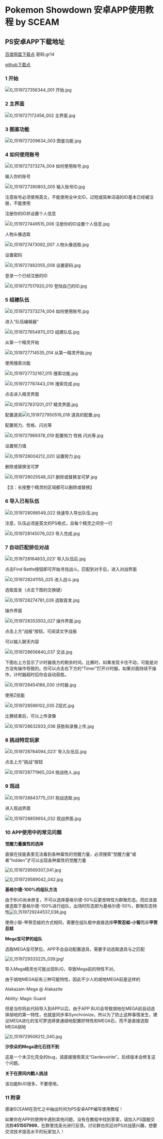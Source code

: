 # Pokemon Showdown 安卓APP使用教程 by SCEAM

## PS安卓APP下载地址

[百度网盘下载点](https://pan.baidu.com/s/1ht7MrmW) 密码:gr14

[github下载点](https://github.com/kirliavc/PokemonShowdownAndroidClient/releases/download/v1.3.7.1-cn/pasapp.apk)

### 1 开始

![0_1519727356344_001 开始.jpg](https://github.com/ps-china/blog/blob/master/PS%20APP%E7%AE%80%E5%8D%95%E6%95%99%E7%A8%8B%20%E5%9B%BE%E7%89%87%E7%89%88/001%20开始.jpg) 

### 2 主界面

![0_1519727172456_002 主界面.jpg](https://github.com/ps-china/blog/blob/master/PS%20APP%E7%AE%80%E5%8D%95%E6%95%99%E7%A8%8B%20%E5%9B%BE%E7%89%87%E7%89%88/002%20主界面.jpg) 

### 3 图鉴功能

![0_1519727209634_003 图鉴功能.jpg](https://github.com/ps-china/blog/blob/master/PS%20APP%E7%AE%80%E5%8D%95%E6%95%99%E7%A8%8B%20%E5%9B%BE%E7%89%87%E7%89%88/003%20图鉴功能.jpg)

### 4 如何使用账号

![0_1519727373274_004 如何使用账号.jpg](https://github.com/ps-china/blog/blob/master/PS%20APP%E7%AE%80%E5%8D%95%E6%95%99%E7%A8%8B%20%E5%9B%BE%E7%89%87%E7%89%88/004%20如何使用账号.jpg) 

输入你的账号

![0_1519727390803_005 输入账号ID.jpg](https://github.com/ps-china/blog/blob/master/PS%20APP%E7%AE%80%E5%8D%95%E6%95%99%E7%A8%8B%20%E5%9B%BE%E7%89%87%E7%89%88/005%20%E8%BE%93%E5%85%A5%E8%B4%A6%E5%8F%B7ID.jpg) 

注意账号必须使用英文，不能使用全中文ID，过短或简单词语的ID基本已经被注册，不能使用

注册你的ID并设置个人信息

![0_1519727449515_006 注册你的ID设置个人信息.jpg](https://github.com/ps-china/blog/blob/master/PS%20APP%E7%AE%80%E5%8D%95%E6%95%99%E7%A8%8B%20%E5%9B%BE%E7%89%87%E7%89%88/006%20%E6%B3%A8%E5%86%8C%E4%BD%A0%E7%9A%84ID%E8%AE%BE%E7%BD%AE%E4%B8%AA%E4%BA%BA%E4%BF%A1%E6%81%AF.jpg) 

人物头像选取

![0_1519727473092_007 人物头像选取.jpg](https://github.com/ps-china/blog/blob/master/PS%20APP%E7%AE%80%E5%8D%95%E6%95%99%E7%A8%8B%20%E5%9B%BE%E7%89%87%E7%89%88/007%20人物头像选取.jpg) 

设置密码

![0_1519727482055_008 设置密码.jpg](https://github.com/ps-china/blog/blob/master/PS%20APP%E7%AE%80%E5%8D%95%E6%95%99%E7%A8%8B%20%E5%9B%BE%E7%89%87%E7%89%88/008%20设置密码.jpg) 

登录一个已经注册的ID

![0_1519727517920_010 登陆自己的ID.jpg](https://github.com/ps-china/blog/blob/master/PS%20APP%E7%AE%80%E5%8D%95%E6%95%99%E7%A8%8B%20%E5%9B%BE%E7%89%87%E7%89%88/009%20%E7%99%BB%E9%99%86%E5%B7%B2%E7%BB%8F%E6%B3%A8%E5%86%8C%E7%9A%84ID.jpg) 

### 5 组建队伍

![0_1519727373274_004 如何使用账号.jpg](https://github.com/ps-china/blog/blob/master/PS%20APP%E7%AE%80%E5%8D%95%E6%95%99%E7%A8%8B%20%E5%9B%BE%E7%89%87%E7%89%88/004%20如何使用账号.jpg) 

进入“队伍编辑器”

![0_1519727654970_013 组建队伍.jpg](https://github.com/ps-china/blog/blob/master/PS%20APP%E7%AE%80%E5%8D%95%E6%95%99%E7%A8%8B%20%E5%9B%BE%E7%89%87%E7%89%88/013%20组建队伍.jpg) 

从第一个精灵开始

![0_1519727714535_014 从第一精灵开始.jpg](https://github.com/ps-china/blog/blob/master/PS%20APP%E7%AE%80%E5%8D%95%E6%95%99%E7%A8%8B%20%E5%9B%BE%E7%89%87%E7%89%88/014%20从第一精灵开始.jpg) 

使用搜索功能

![0_1519727732167_015 搜索功能.jpg](https://github.com/ps-china/blog/blob/master/PS%20APP%E7%AE%80%E5%8D%95%E6%95%99%E7%A8%8B%20%E5%9B%BE%E7%89%87%E7%89%88/015%20搜索功能.jpg) 

![0_1519727787443_016 搜索完成.jpg](https://github.com/ps-china/blog/blob/master/PS%20APP%E7%AE%80%E5%8D%95%E6%95%99%E7%A8%8B%20%E5%9B%BE%E7%89%87%E7%89%88/016%20搜索完成.jpg) 

点击进入精灵界面

![0_1519727831201_017 精灵界面.jpg](https://github.com/ps-china/blog/blob/master/PS%20APP%E7%AE%80%E5%8D%95%E6%95%99%E7%A8%8B%20%E5%9B%BE%E7%89%87%E7%89%88/017%20精灵界面.jpg) 

配置道具![0_1519727950519_018 道具的配置.jpg](https://github.com/ps-china/blog/blob/master/PS%20APP%E7%AE%80%E5%8D%95%E6%95%99%E7%A8%8B%20%E5%9B%BE%E7%89%87%E7%89%88/018%20道具的配置.jpg) 

配置努力、性格、闪光等

![0_1519727969378_019 配置努力 性格 闪光等.jpg](https://github.com/ps-china/blog/blob/master/PS%20APP%E7%AE%80%E5%8D%95%E6%95%99%E7%A8%8B%20%E5%9B%BE%E7%89%87%E7%89%88/019%20配置努力%20性格%20闪光等.jpg) 

设置努力值

![0_1519728004212_020 设置努力.jpg](https://github.com/ps-china/blog/blob/master/PS%20APP%E7%AE%80%E5%8D%95%E6%95%99%E7%A8%8B%20%E5%9B%BE%E7%89%87%E7%89%88/020%20设置努力.jpg) 

删除或替换宝可梦

![0_1519728025548_021 删除或替换宝可梦.jpg](https://github.com/ps-china/blog/blob/master/PS%20APP%E7%AE%80%E5%8D%95%E6%95%99%E7%A8%8B%20%E5%9B%BE%E7%89%87%E7%89%88/021%20删除或替换宝可梦.jpg) 

【注：长按整个精灵的区域都可以删除或替换】

### 6 导入已有队伍

![0_1519728098549_022 快速导入导出队伍.jpg](https://github.com/ps-china/blog/blob/master/PS%20APP%E7%AE%80%E5%8D%95%E6%95%99%E7%A8%8B%20%E5%9B%BE%E7%89%87%E7%89%88/022%20快速导入导出队伍.jpg) 

注意，队伍必须是英文的PS格式，且每个精灵之间空一行

![0_1519728145079_023 导入完成.jpg](https://github.com/ps-china/blog/blob/master/PS%20APP%E7%AE%80%E5%8D%95%E6%95%99%E7%A8%8B%20%E5%9B%BE%E7%89%87%E7%89%88/023%20导入完成.jpg) 

### 7 自动匹配排位对战

![0_1519728164833_023’ 导入队伍后.jpg](https://github.com/ps-china/blog/blob/master/PS%20APP%E7%AE%80%E5%8D%95%E6%95%99%E7%A8%8B%20%E5%9B%BE%E7%89%87%E7%89%88/023%E2%80%99%20%E5%AF%BC%E5%85%A5%E9%98%9F%E4%BC%8D%E5%90%8E.jpg) 

点击Find Battle按钮即可开始寻找战斗。匹配到对手后，进入对战界面

![0_1519728241155_025 进入战斗.jpg](https://github.com/ps-china/blog/blob/master/PS%20APP%E7%AE%80%E5%8D%95%E6%95%99%E7%A8%8B%20%E5%9B%BE%E7%89%87%E7%89%88/025%20进入战斗.jpg) 

选取首发（点击下图的交换键）

![0_1519728274781_026 选取首发.jpg](https://github.com/ps-china/blog/blob/master/PS%20APP%E7%AE%80%E5%8D%95%E6%95%99%E7%A8%8B%20%E5%9B%BE%E7%89%87%E7%89%88/026%20选取首发.jpg) 

操作界面

![0_1519728353503_027 操作界面.jpg](https://github.com/ps-china/blog/blob/master/PS%20APP%E7%AE%80%E5%8D%95%E6%95%99%E7%A8%8B%20%E5%9B%BE%E7%89%87%E7%89%88/027%20操作界面.jpg) 

点击上方“战报”按钮，可阅读文字战报

可以输入聊天内容

![0_1519728656840_037 交谈.jpg](https://github.com/ps-china/blog/blob/master/PS%20APP%E7%AE%80%E5%8D%95%E6%95%99%E7%A8%8B%20%E5%9B%BE%E7%89%87%E7%89%88/037%20交谈.jpg) 

下图右上方显示了计时器我方的剩余时间。比赛时，如果发现卡住不动，可能是对方没有操作导致的。你可以点击右下方的“Timer”打开计时器，如果对面持续不操作，计时器超时后你会自动获胜。

![0_1519728454188_030 计时器.jpg](https://github.com/ps-china/blog/blob/master/PS%20APP%E7%AE%80%E5%8D%95%E6%95%99%E7%A8%8B%20%E5%9B%BE%E7%89%87%E7%89%88/030%20计时器.jpg) 

使用Z技能

![0_1519728596102_035 Z招式.jpg](https://github.com/ps-china/blog/blob/master/PS%20APP%E7%AE%80%E5%8D%95%E6%95%99%E7%A8%8B%20%E5%9B%BE%E7%89%87%E7%89%88/035%20z招式.jpg) 

比赛结束后，可以上传录像

![0_1519728632933_036 获胜和录像上传.jpg](https://github.com/ps-china/blog/blob/master/PS%20APP%E7%AE%80%E5%8D%95%E6%95%99%E7%A8%8B%20%E5%9B%BE%E7%89%87%E7%89%88/036%20获胜和录像上传.jpg) 

### 8 挑战特定玩家

![0_1519728784094_023’ 导入队伍后.jpg](https://github.com/ps-china/blog/blob/master/PS%20APP%E7%AE%80%E5%8D%95%E6%95%99%E7%A8%8B%20%E5%9B%BE%E7%89%87%E7%89%88/023%E2%80%99%20%E5%AF%BC%E5%85%A5%E9%98%9F%E4%BC%8D%E5%90%8E.jpg) 

点击上方“挑战”按钮

![0_1519728771965_024 挑战他人.jpg](https://github.com/ps-china/blog/blob/master/PS%20APP%E7%AE%80%E5%8D%95%E6%95%99%E7%A8%8B%20%E5%9B%BE%E7%89%87%E7%89%88/024%20挑战他人.jpg) 

### 9 观战

 ![0_1519728843775_031 观战选取.jpg](https://github.com/ps-china/blog/blob/master/PS%20APP%E7%AE%80%E5%8D%95%E6%95%99%E7%A8%8B%20%E5%9B%BE%E7%89%87%E7%89%88/031%20观战选取.jpg) 

进入观战界面

![0_1519728859654_032 观战界面.jpg](https://github.com/ps-china/blog/blob/master/PS%20APP%E7%AE%80%E5%8D%95%E6%95%99%E7%A8%8B%20%E5%9B%BE%E7%89%87%E7%89%88/032%20观战界面.jpg)

### 10 APP使用中的常见问题

**觉醒力量属性的选择**

直接在技能表里无法看到各种属性的觉醒力量，必须搜索”觉醒力量”或者”hidden”才可以出现各种属性的觉醒力量

![0_1519729569307_041.jpg](https://github.com/ps-china/blog/blob/master/PS%20APP%E7%AE%80%E5%8D%95%E6%95%99%E7%A8%8B%20%E5%9B%BE%E7%89%87%E7%89%88/041.jpg) 

![0_1519729589042_042.jpg](https://github.com/ps-china/blog/blob/master/PS%20APP%E7%AE%80%E5%8D%95%E6%95%99%E7%A8%8B%20%E5%9B%BE%E7%89%87%E7%89%88/042.jpg) 

**基格尔德-100%的组队方法**

由于BUG尚未修复，不可以选择基格尔德-50%后更改特性为群聚形态。而应该直接选取于基格尔德-100%进行组队，出场时形态即为基格尔德-50%，群聚形态特性![0_1519729244537_038.jpg](https://github.com/ps-china/blog/blob/master/PS%20APP%E7%AE%80%E5%8D%95%E6%95%99%E7%A8%8B%20%E5%9B%BE%E7%89%87%E7%89%88/038.jpg) 

使用小智-甲贺忍蛙的方式相同，需要在组队框中直接选择**甲贺忍蛙-小智**而非**甲贺忍蛙**

**Mega宝可梦的组队**

选取MEGA宝可梦后，APP不会自动配置道具，需要手动选取道具与之匹配

![0_1519729333225_039.jpg](https://github.com/ps-china/blog/blob/master/PS%20APP%E7%AE%80%E5%8D%95%E6%95%99%E7%A8%8B%20%E5%9B%BE%E7%89%87%E7%89%88/039.jpg)!

导入Mega精灵也可能出现BUG，导致Mega前的特性不对。

由于胡地MEGA前有三种可能特性，因此不少人的胡地MEGA前是这样的

Alakazam-Mega @ Alakazite  

Ability: Magic Guard  

但是当你将此代码导入到APP以后，由于APP BUG会导致胡地在MEGA前自动选择胡地的第一特性，也就是同步率Synchronize，所以为了防止这种事情发生，建议MEGA进化的宝可梦选择普通胡地配置好特性和MEGA石，而不是直接选取MEGA胡地

![0_1519729506212_040.jpg](https://github.com/ps-china/blog/blob/master/PS%20APP%E7%AE%80%E5%8D%95%E6%95%99%E7%A8%8B%20%E5%9B%BE%E7%89%87%E7%89%88/040.jpg) 

**沙奈朵的Mega进化石找不到**

这是一个未汉化完全的bug，请直接搜索英文“Gardevoirite”。后续版本会修复这个问题。

**关于在房间内戳人挑战**

该功能BUG很多，不要使用。

### 11 附录

感谢SCEAM在百忙之中抽出时间为PS安卓APP编写使用教程！

如果你在APP的使用中遇到其他问题，没有在教程中找到答案，请加入PS国服交流群**451507969**，在群里找圣光进行反馈。讨论群也欢迎对PS对战感兴趣，想要交流技术提高水平的玩家加入！
